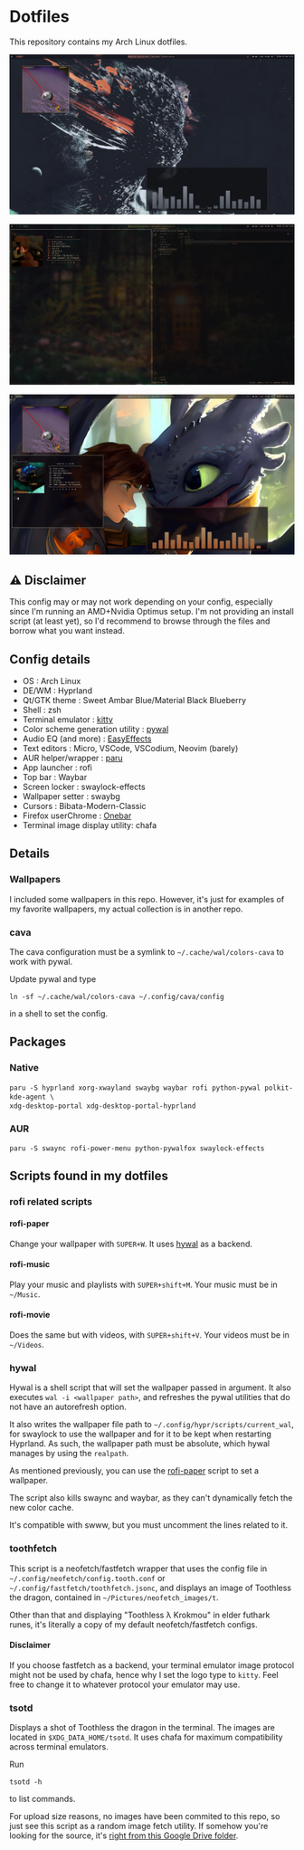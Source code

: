 # Dotfiles

This repository contains my Arch Linux dotfiles.

![Screenshot 1](assets/screen1.webp)

![Screenshot 2](assets/screen2.webp)

![Screenshot 3](assets/screen3.webp)

## ⚠️ Disclaimer

This config may or may not work depending on your config, especially since I'm running an AMD+Nvidia Optimus setup. I'm not providing an install script (at least yet), so I'd recommend to browse through the files and borrow what you want instead.

## Config details 

- OS : Arch Linux
- DE/WM : Hyprland
- Qt/GTK theme : Sweet Ambar Blue/Material Black Blueberry
- Shell : zsh
- Terminal emulator : [kitty](https://sw.kovidgoyal.net/kitty/)
- Color scheme generation utility : [pywal](https://github.com/dylanaraps/pywal)
- Audio EQ (and more) : [EasyEffects](https://github.com/wwmm/easyeffects)
- Text editors : Micro, VSCode, VSCodium, Neovim (barely)
- AUR helper/wrapper : [paru](https://github.com/Morganamilo/paru)
- App launcher : rofi
- Top bar : Waybar
- Screen locker : swaylock-effects
- Wallpaper setter : swaybg
- Cursors : Bibata-Modern-Classic
- Firefox userChrome : [Onebar](https://codeberg.org/Freeplay/Firefox-Onebar)
- Terminal image display utility: chafa


## Details

### Wallpapers

I included some wallpapers in this repo. However, it's just for examples of my favorite wallpapers, my actual collection is in another repo.

### cava

The cava configuration must be a symlink to `~/.cache/wal/colors-cava` to work with pywal.

Update pywal and type

```shell
ln -sf ~/.cache/wal/colors-cava ~/.config/cava/config
```

in a shell to set the config.

## Packages

### Native

```shell
paru -S hyprland xorg-xwayland swaybg waybar rofi python-pywal polkit-kde-agent \
xdg-desktop-portal xdg-desktop-portal-hyprland
```

### AUR

```shell
paru -S swaync rofi-power-menu python-pywalfox swaylock-effects
```

## Scripts found in my dotfiles

### rofi related scripts

#### rofi-paper

Change your wallpaper with `SUPER+W`. It uses [hywal](#hywal) as a backend.

#### rofi-music

Play your music and playlists with `SUPER+shift+M`. Your music must be in `~/Music`.

#### rofi-movie

Does the same but with videos, with `SUPER+shift+V`. Your videos must be in `~/Videos`.

### hywal

Hywal is a shell script that will set the wallpaper passed in argument. It also executes `wal -i <wallpaper path>`, and refreshes the pywal utilities that do not have an autorefresh option.

It also writes the wallpaper file path to `~/.config/hypr/scripts/current_wal`, for swaylock to use the wallpaper and for it to
be kept when restarting Hyprland. As such, the wallpaper path must be absolute, which hywal manages by using the `realpath`.

As mentioned previously, you can use the [rofi-paper](#rofi-paper) script to set a wallpaper.

The script also kills swaync and waybar, as they can't dynamically fetch the new color cache.

It's compatible with swww, but you must uncomment the lines related to it.

### toothfetch

This script is a neofetch/fastfetch wrapper that uses the config file in `~/.config/neofetch/config.tooth.conf` or `~/.config/fastfetch/toothfetch.jsonc`, and displays an image of Toothless the dragon, contained in `~/Pictures/neofetch_images/t`. 

Other than that and displaying "Toothless λ Krokmou" in elder futhark runes, it's literally a copy of my default neofetch/fastfetch configs.

#### Disclaimer

If you choose fastfetch as a backend, your terminal emulator image protocol might not be used by chafa, hence why I set the logo type
to `kitty`. Feel free to change it to whatever protocol your emulator may use.

### tsotd

Displays a shot of Toothless the dragon in the terminal. The images are located in `$XDG_DATA_HOME/tsotd`. It uses chafa for maximum compatibility across terminal emulators.

Run

```shell
tsotd -h
```

to list commands.

For upload size reasons, no images have been commited to this repo, so just see this script as a random image fetch utility. If somehow you're looking for the source, it's [right from this Google Drive folder](https://drive.google.com/drive/folders/1FMATT17oeXwDBpUHnAlCwjaO8A1zrstO).
